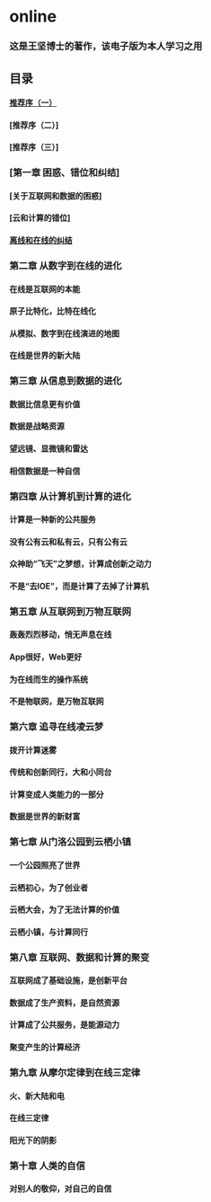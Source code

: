 # online
### 这是王坚博士的著作，该电子版为本人学习之用

## 目录
#### [推荐序（一）](https://github.com/9527001/online/blob/master/%E6%8E%A8%E8%8D%90%E5%BA%8F%EF%BC%88%E4%B8%80%EF%BC%89.md)
#### [推荐序（二）]
#### [推荐序（三）]
### [第一章 困惑、错位和纠结]
#### [关于互联网和数据的困惑]
#### [云和计算的错位]
#### [离线和在线的纠结](https://www.baidu.com/)
### 第二章 从数字到在线的进化
#### 在线是互联网的本能
#### 原子比特化，比特在线化
#### 从模拟、数字到在线演进的地图
#### 在线是世界的新大陆
### 第三章 从信息到数据的进化
#### 数据比信息更有价值
#### 数据是战略资源
#### 望远镜、显微镜和雷达
#### 相信数据是一种自信
### 第四章 从计算机到计算的进化
#### 计算是一种新的公共服务
#### 没有公有云和私有云，只有公有云
#### 众神助“飞天”之梦想，计算成创新之动力
#### 不是“去IOE”，而是计算了去掉了计算机
### 第五章 从互联网到万物互联网
#### 轰轰烈烈移动，悄无声息在线
#### App很好，Web更好
#### 为在线而生的操作系统
#### 不是物联网，是万物互联网

### 第六章 追寻在线凌云梦
#### 拨开计算迷雾
#### 传统和创新同行，大和小同台
#### 计算变成人类能力的一部分
#### 数据是世界的新财富

### 第七章 从门洛公园到云栖小镇
#### 一个公园照亮了世界
#### 云栖初心，为了创业者
#### 云栖大会，为了无法计算的价值
#### 云栖小镇，与计算同行

### 第八章 互联网、数据和计算的聚变
#### 互联网成了基础设施，是创新平台
#### 数据成了生产资料，是自然资源
#### 计算成了公共服务，是能源动力
#### 聚变产生的计算经济

### 第九章 从摩尔定律到在线三定律
#### 火、新大陆和电
#### 在线三定律
#### 阳光下的阴影

### 第十章 人类的自信
#### 对别人的敬仰，对自己的自信

